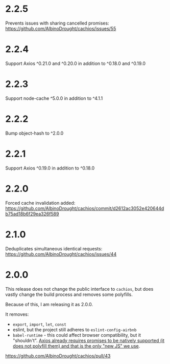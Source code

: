 # 2.2.5

Prevents issues with sharing cancelled promises: https://github.com/AlbinoDrought/cachios/issues/55

# 2.2.4

Support Axios ^0.21.0 and ^0.20.0 in addition to ^0.18.0 and ^0.19.0

# 2.2.3

Support node-cache ^5.0.0 in addition to ^4.1.1

# 2.2.2

Bump object-hash to ^2.0.0

# 2.2.1

Support Axios ^0.19.0 in addition to ^0.18.0

# 2.2.0

Forced cache invalidation added: https://github.com/AlbinoDrought/cachios/commit/d2612ac3052e420644db75ad18b6f29ea326f589

# 2.1.0

Deduplicates simultaneous identical requests: https://github.com/AlbinoDrought/cachios/issues/44

# 2.0.0

This release does not change the public interface to `cachios`, but does vastly change the build process and removes some polyfills.

Because of this, I am releasing it as 2.0.0.

It removes:
- `export`, `import`, `let`, `const`
- eslint, but the project still adheres to `eslint-config-airbnb`
- `babel-runtime` - this could affect browser compatibility, but it "shouldn't". [Axios already requires promises to be natively supported (it does not polyfill them) and that is the only "new JS" we use](https://github.com/axios/axios#promises).

https://github.com/AlbinoDrought/cachios/pull/43

